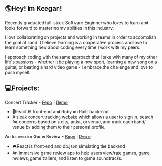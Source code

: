 ## :earth_americas:Hey! Im Keegan!

Recently graduated full-stack Software Enginner who loves to learn and looks forward to mastering my abilities in this industry. 

I love collaborating on projects and working in teams in order to accomplish the goal at hand. I believe learning is a cooperative process and love to learn something new about coding every time I work with my peers. 

I approach coding with the same approach that I take with many of my other life's passions - whether it be playing a new sport, learning a new song on a guitar, or beating a hard video game - I embrace the challenge and love to push myself. 


## :computer:Projects:

Concert Tracker - [Repo](https://github.com/keeganmcroberts/CapstoneProject) | [Demo](https://vimeo.com/manage/videos/751383493/privacy)
- :ticket:ReactJS front-end and Ruby on Rails back-end
- A sleak concert tracking website which allows a user to sign in, search for concerts based on a city, artist, or venue, and track each band/ venue by adding them to their personal profile.


An Immersive Game Review - [Repo](https://github.com/Isa-deQuadros/Phase-2-Project-) | [Demo](https://vimeo.com/manage/videos/751391631)
- :video_game:ReactJs front-end and db.json simulating the backend
- An immersive game review app to help users view/rate games, game reviews, game trailers, and listen to game soundtracks. 
 



<!--
**keeganmcroberts/keeganmcroberts** is a ✨ _special_ ✨ repository because its `README.md` (this file) appears on your GitHub profile.

Here are some ideas to get you started:

- 🔭 I’m currently working on ...
- 🌱 I’m currently learning ...
- 👯 I’m looking to collaborate on ...
- 🤔 I’m looking for help with ...
- 💬 Ask me about ...
- 📫 How to reach me: ...
- 😄 Pronouns: ...
- ⚡ Fun fact: ...
-->
